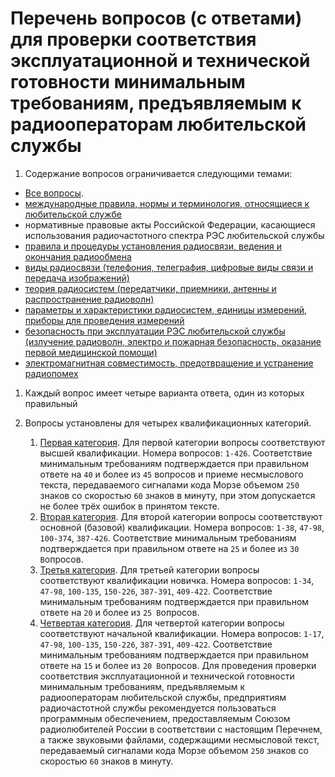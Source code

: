 # Перечень вопросов (с ответами) для проверки соответствия эксплуатационной и технической готовности минимальным требованиям, предъявляемым к радиооператорам любительской службы

1. Содержание вопросов ограничивается следующими темами:
 - [Все вопросы](questions_all.md).
 - [международные  правила,  нормы  и  терминология,  относящиеся  к любительской службе](questions_all.md#международные-правила-нормы-и-терминология-относящиеся-к-любительской-службе)
 - нормативные  правовые  акты  Российской  Федерации,  касающиеся использования радиочастотного спектра РЭС любительской службы
 - [правила  и  процедуры  установления  радиосвязи,  ведения  и  окончания радиообмена](questions_all.md#правила-и-процедуры-установления-радиосвязи-ведения-и-окончания-радиообмена)
 - [виды  радиосвязи  (телефония,  телеграфия,  цифровые  виды  связи  и  передача изображений)](questions_all.md#виды-радиосвязи-телефония-телеграфия-цифровые-виды-связи-и-передача-изображений)
 - [теория  радиосистем  (передатчики,  приемники,  антенны  и  распространение радиоволн)](questions_all.md#теория-радиосистем-передатчики-приемники-антенны-и-распространение-радиоволн)
 - [параметры и характеристики  радиосистем, единицы измерений,  приборы для проведения измерений](questions_all.md#параметры-и-характеристики-радиосистем-единицы-измерений-приборы-для-проведения-измерений)
 - [безопасность  при  эксплуатации  РЭС  любительской  службы  (излучение радиоволн, электро и пожарная безопасность, оказание первой медицинской помощи)](questions_all.md#безопасность-при-эксплуатации-рэс-любительской-службы-излучение-радиоволн-электро-и-пожарная-безопасность-оказание-первой-медицинской-помощи)
 - [электромагнитная совместимость, предотвращение и устранение радиопомех](questions_all.md#электромагнитная-совместимость-предотвращение-и-устранение-радиопомех)

1. Каждый вопрос имеет четыре варианта ответа, один из которых правильный

1. Вопросы установлены для четырех квалификационных категорий.
   1. [Первая категория](questions_category_1.md). Для первой категории вопросы соответствуют высшей квалификации. Номера вопросов:  `1-426`. Соответствие  минимальным  требованиям  подтверждается  при правильном  ответе  на  `40`  и  более  из  `45`  вопросов    и  приеме  несмыслового  текста, передаваемого  сигналами  кода  Морзе  объемом  `250`  знаков  со  скоростью  `60`  знаков  в минуту, при этом допускается  не более трёх ошибок в принятом тексте.
   1. [Вторая категория](questions_category_2.md). Для  второй категории  вопросы  соответствуют  основной  (базовой) квалификации.  Номера  вопросов:  `1-38`, `47-98`, `100-374`, `387-426`. Соответствие минимальным требованиям подтверждается при правильном ответе  на `25` и более из `30 В`опросов.
   1. [Третья категория](questions_category_3.md). Для третьей категории вопросы соответствуют квалификации новичка. Номера вопросов: `1-34`,  `47-98`,  `100-135`,  `150-226`,  `387-391`,  `409-422`.  Соответствие  минимальным требованиям подтверждается при правильном ответе на `20` и более из `25 В`опросов.
   1. [Четвертая категория](questions_category_4.md). Для  четвертой  категории  вопросы  соответствуют  начальной  квалификации. Номера  вопросов:  `1-17`, `47-98`, `100-135`, `150-226`, `387-391`, `409-422`. Соответствие минимальным требованиям подтверждается при правильном ответе  на `15` и более из `20 В`опросов.
Для  проведения  проверки  соответствия  эксплуатационной  и  технической готовности  минимальным  требованиям,  предъявляемым  к  радиооператорам любительской  службы,  предприятиям  радиочастотной  службы  рекомендуется пользоваться  программным  обеспечением,  предоставляемым  Союзом  радиолюбителей России  в  соответствии  с  настоящим  Перечнем,  а  также  звуковыми  файлами, содержащими  несмысловой  текст,  передаваемый  сигналами  кода  Морзе  объемом  `250` знаков со скоростью `60` знаков в минуту.
